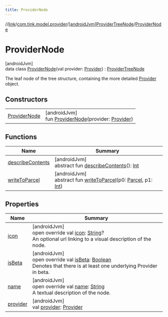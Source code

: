 ```yaml
---
title: ProviderNode
---
```

//[link](../../../../index.html)/[com.tink.model.provider](../../index.html)/[[androidJvm]ProviderTreeNode](../index.html)/[ProviderNode](index.html)



# ProviderNode



[androidJvm]\
data class [ProviderNode](index.html)(val provider: [Provider](../../[android-jvm]-provider/index.html)) : [ProviderTreeNode](../index.html)

The leaf node of the tree structure, containing the more detailed [Provider](../../[android-jvm]-provider/index.html) object.



## Constructors


| | |
|---|---|
| [ProviderNode](-provider-node.html) | [androidJvm]<br>fun [ProviderNode](-provider-node.html)(provider: [Provider](../../[android-jvm]-provider/index.html)) |


## Functions


| Name | Summary |
|---|---|
| [describeContents](../../../com.tink.service.provider/[android-jvm]-provider-filter/index.html#-1578325224%2FFunctions%2F-812656150) | [androidJvm]<br>abstract fun [describeContents](../../../com.tink.service.provider/[android-jvm]-provider-filter/index.html#-1578325224%2FFunctions%2F-812656150)(): [Int](https://kotlinlang.org/api/latest/jvm/stdlib/kotlin/-int/index.html) |
| [writeToParcel](../../../com.tink.service.provider/[android-jvm]-provider-filter/index.html#-1754457655%2FFunctions%2F-812656150) | [androidJvm]<br>abstract fun [writeToParcel](../../../com.tink.service.provider/[android-jvm]-provider-filter/index.html#-1754457655%2FFunctions%2F-812656150)(p0: [Parcel](https://developer.android.com/reference/kotlin/android/os/Parcel.html), p1: [Int](https://kotlinlang.org/api/latest/jvm/stdlib/kotlin/-int/index.html)) |


## Properties


| Name | Summary |
|---|---|
| [icon](icon.html) | [androidJvm]<br>open override val [icon](icon.html): [String](https://kotlinlang.org/api/latest/jvm/stdlib/kotlin/-string/index.html)?<br>An optional url linking to a visual description of the node. |
| [isBeta](is-beta.html) | [androidJvm]<br>open override val [isBeta](is-beta.html): [Boolean](https://kotlinlang.org/api/latest/jvm/stdlib/kotlin/-boolean/index.html)<br>Denotes that there is at least one underlying Provider in beta. |
| [name](name.html) | [androidJvm]<br>open override val [name](name.html): [String](https://kotlinlang.org/api/latest/jvm/stdlib/kotlin/-string/index.html)<br>A textual description of the node. |
| [provider](provider.html) | [androidJvm]<br>val [provider](provider.html): [Provider](../../[android-jvm]-provider/index.html) |

